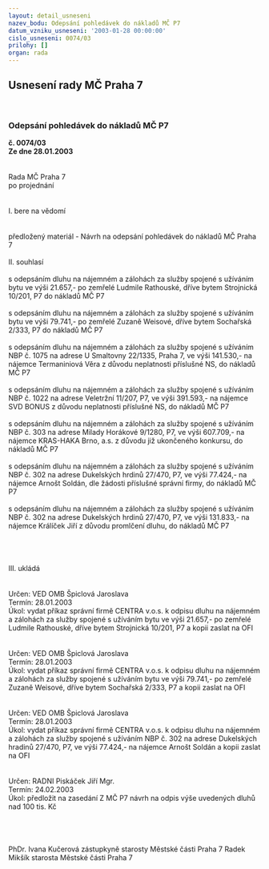 ```yaml
---
layout: detail_usneseni
nazev_bodu: Odepsání pohledávek do nákladů MČ P7
datum_vzniku_usneseni: '2003-01-28 00:00:00'
cislo_usneseni: 0074/03
prilohy: []
organ: rada
---
```

<div id="ucUsn_pList" class="usn">
	<span><h2>Usnesení rady MČ Praha 7 </h2>
<br></span><div class="standBody">
<span><h3>Odepsání pohledávek do nákladů MČ P7</h3></span><div class="center">
		<strong>č. 0074/03</strong><br>
	</div>
<div class="center">
		<strong>Ze dne 28.01.2003</strong><br><br>
	</div>
<br>Rada MČ Praha 7<br>po projednání<br><br><br>I.	bere na vědomí<br><br> <br>předložený materiál - Návrh na odepsání pohledávek do nákladů MČ Praha 7<br><br>II.	souhlasí <br><br>s odepsáním dluhu na nájemném a zálohách za služby spojené s užíváním bytu ve výši 21.657,- po zemřelé Ludmile Rathouské, dříve bytem Strojnická 10/201, P7 do nákladů MČ P7<br><br>s odepsáním dluhu na nájemném a zálohách za služby spojené s užíváním bytu ve výši 79.741,- po zemřelé Zuzaně Weisové, dříve bytem Sochařská 2/333, P7 do nákladů MČ P7<br><br>s odepsáním dluhu na nájemném a zálohách za služby spojené s užíváním NBP č. 1075 na adrese U Smaltovny 22/1335, Praha 7, ve výši 141.530,- na nájemce Termaniniová Věra z důvodu neplatnosti příslušné NS, do nákladů MČ P7<br><br>s odepsáním dluhu na nájemném a zálohách za služby spojené s užíváním NBP č. 1022 na adrese Veletržní 11/207, P7, ve výši 391.593,- na nájemce SVD BONUS z důvodu neplatnosti příslušné NS, do nákladů MČ P7<br><br>s odepsáním dluhu na nájemném a zálohách za služby spojené s užíváním NBP č. 303 na adrese Milady Horákové 9/1280, P7, ve výši 607.709,- na nájemce KRAS-HAKA Brno, a.s. z důvodu již ukončeného konkursu, do nákladů MČ P7<br><br>s odepsáním dluhu na nájemném a zálohách za služby spojené s užíváním NBP č. 302 na adrese Dukelských hrdinů 27/470, P7, ve výši 77.424,- na nájemce Arnošt Soldán, dle žádosti příslušné správní firmy, do nákladů MČ P7<br><br>s odepsáním dluhu na nájemném a zálohách za služby spojené s užíváním NBP č. 302 na adrese Dukelských hrdinů 27/470, P7, ve výši 131.833,- na nájemce Králíček Jiří z důvodu promlčení dluhu, do nákladů MČ P7<br><br><br><br><br>III.	ukládá <br><br> <br>Určen:	VED OMB Špiclová Jaroslava<br>Termín: 28.01.2003<br>Úkol:	vydat příkaz správní firmě CENTRA v.o.s. k odpisu dluhu na nájemném a zálohách za služby spojené s užíváním bytu ve výši 21.657,- po zemřelé Ludmile Rathouské, dříve bytem Strojnická 10/201, P7 a kopii zaslat na OFI<br> <br> <br>Určen:	VED OMB Špiclová Jaroslava<br>Termín: 28.01.2003<br>Úkol:	vydat příkaz správní firmě CENTRA v.o.s. k odpisu dluhu na nájemném a zálohách za služby spojené s užíváním bytu ve výši 79.741,- po zemřelé Zuzaně Weisové, dříve bytem Sochařská 2/333, P7 a kopii zaslat na OFI<br> <br> <br>Určen:	VED OMB Špiclová Jaroslava<br>Termín: 28.01.2003<br>Úkol:	vydat příkaz správní firmě CENTRA v.o.s. k odpisu dluhu na nájemném a zálohách za služby spojené s užíváním NBP č. 302 na adrese Dukelských hradinů 27/470, P7, ve výši 77.424,- na nájemce Arnošt Soldán a kopii zaslat na OFI<br> <br> <br>Určen:	RADNI Piskáček Jiří Mgr.<br>Termín: 24.02.2003<br>Úkol:	předložit na zasedání Z MČ P7 návrh na odpis výše uvedených dluhů nad 100 tis. Kč <br> <br> <br> <br>	<br>PhDr. Ivana Kučerová zástupkyně starosty Městské části Praha 7	 Radek Mikšík starosta Městské části Praha 7<br>	<br><br>
</div>
</div>